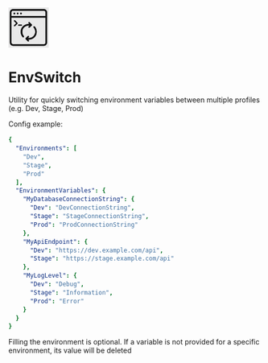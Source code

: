 <img src="Logo.png" width="80" />

# EnvSwitch
Utility for quickly switching environment variables between multiple profiles (e.g. Dev, Stage, Prod)

Config example:

```yaml
{
  "Environments": [
    "Dev",
    "Stage",
    "Prod"
  ],
  "EnvironmentVariables": {
    "MyDatabaseConnectionString": {
      "Dev": "DevConnectionString",
      "Stage": "StageConnectionString",
      "Prod": "ProdConnectionString"
    },
    "MyApiEndpoint": {
      "Dev": "https://dev.example.com/api",
      "Stage": "https://stage.example.com/api"
    },
    "MyLogLevel": {
      "Dev": "Debug",
      "Stage": "Information",
      "Prod": "Error"
    }
  }
}
```

Filling the environment is optional. 
If a variable is not provided for a specific environment, its value will be deleted
